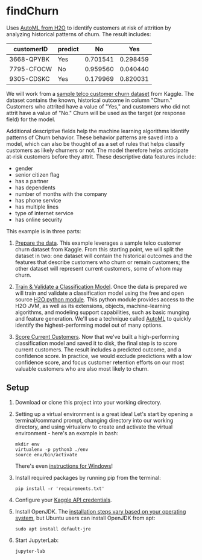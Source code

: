 # findChurn
Uses [AutoML from H2O](https://docs.h2o.ai/h2o/latest-stable/h2o-docs/automl.html) to identify customers at risk of attrition by analyzing historical patterns of churn. The result includes:

| customerID | predict | No | Yes |
| --- | --- | --- | --- |
| 3668-QPYBK | Yes | 0.701541 | 0.298459 |
| 7795-CFOCW | No | 0.959560 | 0.040440 |
| 9305-CDSKC | Yes | 0.179969 | 0.820031 |

We will work from a [sample telco customer churn dataset](https://www.kaggle.com/blastchar/telco-customer-churn) from Kaggle. The dataset contains the known, historical outcome in column "Churn." Customers who attrited have a value of "Yes," and customers who did not attrit have a value of "No." Churn will be used as the target (or response field) for the model.

Additional descriptive fields help the machine learning algorithms identify patterns of Churn behavior. These behavior patterns are saved into a model, which can also be thought of as a set of rules that helps classify customers as likely churners or not. The model therefore helps anticipate at-risk customers before they attrit. These descriptive data features include:

* gender
* senior citizen flag
* has a partner
* has dependents
* number of months with the company
* has phone service
* has multiple lines
* type of internet service
* has online security

This example is in three parts:

1. [Prepare the data](https://github.com/jeffmaddocks/findChurn/blob/master/prepare%20data.ipynb). This example leverages a sample telco customer churn dataset from Kaggle. From this starting point, we will split the dataset in two:  one dataset will contain the historical outcomes and the features that describe customers who churn or remain customers; the other dataset will represent current customers, some of whom may churn.

2. [Train & Validate a Classification Model](https://github.com/jeffmaddocks/findChurn/blob/master/build%20churn%20model.ipynb). Once the data is prepared we will train and validate a classification model using the free and open source [H2O python module](https://docs.h2o.ai/h2o/latest-stable/h2o-py/docs/intro.html). This python module provides access to the H2O JVM, as well as its extensions, objects, machine-learning algorithms, and modeling support capabilities, such as basic munging and feature generation. We'll use a technique called [AutoML](https://docs.h2o.ai/h2o/latest-stable/h2o-py/docs/modeling.html#h2oautoml) to quickly identify the highest-performing model out of many options. 

3. [Score Current Customers](https://github.com/jeffmaddocks/findChurn/blob/master/score%20current%20customers.ipynb). Now that we've built a high-performing classification model and saved it to disk, the final step is to score current customers. The result includes a predicted outcome, and a confidence score. In practice, we would exclude predictions with a low confidence score, and focus customer retention efforts on our most valuable customers who are also most likely to churn.

## Setup

1. Download or clone this project into your working directory.

2. Setting up a virtual environment is a great idea! Let's start by opening a terminal/command prompt, changing directory into our working directory, and using virtualenv to create and activate the virtual environment - here's an example in bash:
    ```
    mkdir env
    virtualenv -p python3 ./env
    source env/bin/activate
    ```
    There's even [instructions for Windows](https://programwithus.com/learn/python/pip-virtualenv-windows)!

3. Install required packages by running pip from the terminal: 
    ```
    pip install -r 'requirements.txt'
    ```

4. Configure your [Kaggle API credentials](https://github.com/Kaggle/kaggle-api).

5. Install OpenJDK. The [installation steps vary based on your operating system](https://openjdk.java.net/install/), but Ubuntu users can install OpenJDK from apt:
    ```
    sudo apt install default-jre
    ```

6. Start JupyterLab: 
    ```
    jupyter-lab
    ```
